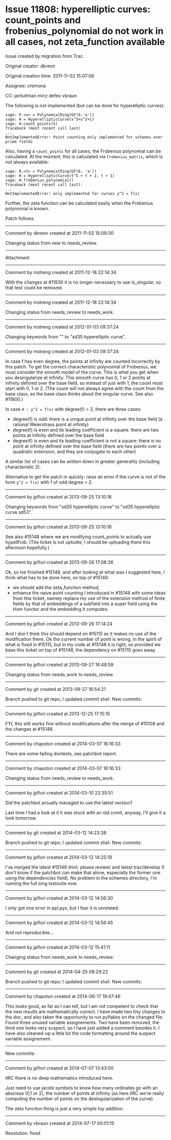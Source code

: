 # Issue 11808: hyperelliptic curves: count_points and frobenius_polynomial do not work in all cases, not zeta_function available

Issue created by migration from Trac.

Original creator: dkrenn

Original creation time: 2011-11-02 15:07:08

Assignee: cremona

CC:  jantuitman minz defeo vbraun

The following is not implemented (but can be done for hyperelliptic curves):


```
sage: P.<x> = PolynomialRing(GF(9,'a'))
sage: H = HyperellipticCurve(x^5+x^2+1)
sage: H.count_points(5)
Traceback (most recent call last)
...
NotImplementedError: Point counting only implemented for schemes over prime fields
```

Also, having a `count_points` for all cases, the Frobenius polynomial can be calculated. At the moment, this is calculated via `frobenius_matrix`, which is not always available:

```
sage: R.<t> = PolynomialRing(GF(8, 'a'))
sage: H = HyperellipticCurve(t^5 + t + 2, t + 1)
sage: H.frobenius_polynomial()
Traceback (most recent call last):
...
NotImplementedError: only implemented for curves y^2 = f(x)
```


Further, the zeta function can be calculated easily when the Frobenius polynomial is known.

Patch follows.


---

Comment by dkrenn created at 2011-11-02 15:09:30

Changing status from new to needs_review.


---

Attachment


---

Comment by mstreng created at 2011-12-18 22:14:34

With the changes at #11930 it is no longer necessary to use is_singular, so that test could be removed.


---

Comment by mstreng created at 2011-12-18 22:14:34

Changing status from needs_review to needs_work.


---

Comment by mstreng created at 2012-01-03 09:37:24

Changing keywords from "" to "sd35 hyperelliptic curve".


---

Comment by mstreng created at 2012-01-03 09:37:24

In case f has even degree, the points at infinity are counted incorrectly by this patch. To get the correct characteristic polynomial of Frobenius, we must consider the smooth model of the curve. This is what you get when you desingularize at infinity. This smooth curve has 0, 1 or 2 points at infinity defined over the base field, so instead of just with 1, the count must start with 0, 1 or 2. (The count will not always agree with the count from the base class, as the base class thinks about the singular curve. See also #11800.)

In case `H : y^2 = f(x)` with degree(f) > 2, there are three cases:

 * degree(f) is odd: there is a unique point at infinity over the base field (a rational Weierstrass point at infinity)
 * degree(f) is even and its leading coefficient is a square: there are two points at infinity defined over the base field
 * degree(f) is even and its leading coefficient is not a square: there is no point at infinity defined over the base field (there are two points over a quadratic extension, and they are conjugate to each other)

A similar list of cases can be written down in greater generality (including characteristic 2).

Alternative to get the patch in quickly: raise an error if the curve is not of the form `y^2 = f(x)` with f of odd degree > 2.


---

Comment by jpflori created at 2013-09-25 13:10:16

Changing keywords from "sd35 hyperelliptic curve" to "sd35 hyperelliptic curve sd53".


---

Comment by jpflori created at 2013-09-25 13:10:16

See also #15148 where we are modifying count_points to actually use hypellfrob.
(The ticket is not uptodte, I should be uploading there this afternoon hopefully.)


---

Comment by jpflori created at 2013-09-26 17:08:36

Ok, so Ive finished #15148, and after looking at what was I suggested here, I think what has to be done here, on top of #15148:
* we should add the zeta_function method,
* enhance the naive point counting I introduced in #15148 with some ideas from this ticket, namely replace my use of the extension method of finite fields by that of embeddings of a subfield into a super field using the Hom functor and the embedding it computes.


---

Comment by jpflori created at 2013-09-26 17:14:24

And I don't think this should depend on #15115 as it makes no use of the modification there.
Ok the current number of point is wrong, in the spirit of what is fixed in #15115, but in my code at #15148 it is right, so provided we base this ticket on top of #15148, the dependency on #15115 goes away.


---

Comment by jpflori created at 2013-09-27 16:48:59

Changing status from needs_work to needs_review.


---

Comment by git created at 2013-09-27 16:54:21

Branch pushed to git repo; I updated commit sha1. New commits:


---

Comment by jpflori created at 2013-12-25 17:15:15

FYI, this still works fine without modifications after the merge of #15108 and the changes at #15148.


---

Comment by chapoton created at 2014-03-07 16:16:33

There are some failing doctests, see patchbot report.


---

Comment by chapoton created at 2014-03-07 16:16:33

Changing status from needs_review to needs_work.


---

Comment by jpflori created at 2014-03-10 22:35:51

Did the patchbot actually managed to use the latest version?

Last time I had a look at it it was stuck with an old comit, anyway, I'll give it a look tomorrow.


---

Comment by git created at 2014-03-12 14:23:38

Branch pushed to git repo; I updated commit sha1. New commits:


---

Comment by jpflori created at 2014-03-12 14:25:19

I've merged the latest #15148 (hint: please review) and latest trac/develop (I don't know if the patchbot can make that alone, especially the former one using the dependencies field).
No problem in the schemes directory, I'm running the full long testsuite now.


---

Comment by jpflori created at 2014-03-12 14:56:30

I only got one error in ppl.pyx, but I fear it is unrelated.


---

Comment by jpflori created at 2014-03-12 14:56:45

And not reproducible...


---

Comment by jpflori created at 2014-03-12 15:41:11

Changing status from needs_work to needs_review.


---

Comment by git created at 2014-04-25 08:29:22

Branch pushed to git repo; I updated commit sha1. New commits:


---

Comment by chapoton created at 2014-06-17 19:47:46

This looks good, as far as I can tell, but I am not competent to check that the new results are mathematically correct. I have made two tiny changes to the doc, and also taken the opportunity to run pyflakes on the changed file. Found three unused variable assignements. Two have been removed, the third one looks very suspect, so I have just added a comment besides it. I have also cleaned-up a little bit the code formatting around the suspect variable assignement.

----
New commits:


---

Comment by jpflori created at 2014-07-07 13:43:00

IIRC there is no deep mathematics introduced here.

Just need to use jacobi symbols to know how many ordinates go with an abscissa (0,1 or 2), the number of points at infinity (as here IIRC we're really computing the number of points on the desingularization of the curve).

The zeta funciton thing is just a very simple toy addition.


---

Comment by vbraun created at 2014-07-17 00:01:15

Resolution: fixed
